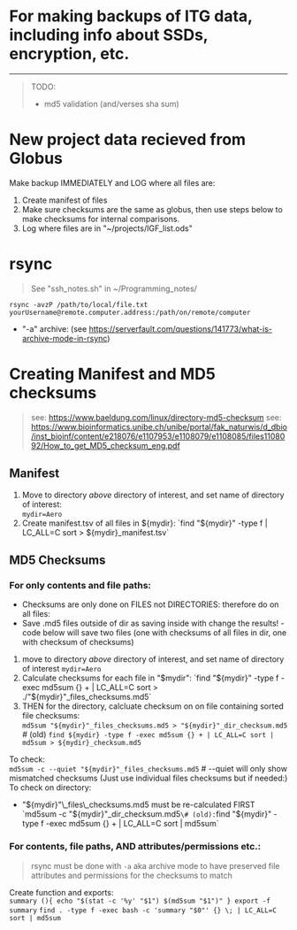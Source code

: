 # For making backups of ITG data, including info about SSDs, encryption, etc. 
-------------------------------------------------------------------------------


> TODO:
> - md5 validation (and/verses sha sum)

# New project data recieved from Globus
Make backup IMMEDIATELY and LOG where all files are:
1. Create manifest of files
2. Make sure checksums are the same as globus, then use steps below to make checksums for internal comparisons. 
3. Log where files are in "~/projects/IGF\_list.ods"


# rsync
> See "ssh\_notes.sh" in ~/Programming\_notes/

`rsync -avzP /path/to/local/file.txt yourUsername@remote.computer.address:/path/on/remote/computer`
 - "-a" archive: (see https://serverfault.com/questions/141773/what-is-archive-mode-in-rsync)


# Creating Manifest and MD5 checksums 
> see: https://www.baeldung.com/linux/directory-md5-checksum
> see: https://www.bioinformatics.unibe.ch/unibe/portal/fak_naturwis/d_dbio/inst_bioinf/content/e218076/e1107953/e1108079/e1108085/files1108092/How_to_get_MD5_checksum_eng.pdf

## Manifest
 1. Move to directory _above_ directory of interest, and set name of directory of interest:  
`mydir=Aero`  
 2. Create manifest.tsv of all files in ${mydir}:  
`find "${mydir}" -type f | LC_ALL=C sort > ${mydir}_manifest.tsv`

## MD5 Checksums
### For only contents and file paths:
 - Checksums are only done on FILES not DIRECTORIES: therefore do on all files:
 - Save .md5 files outside of dir as saving inside with change the results! - code below will save two files (one with checksums of all files in dir, one with checksum of checksums)

 1. move to directory _above_ directory of interest, and set name of directory of interest
`mydir=Aero`
 2. Calculate checksums for each file in "$mydir":  
`find "${mydir}" -type f -exec md5sum {} + | LC_ALL=C sort > ./"${mydir}"_files_checksums.md5`
 3. THEN for the directory, calcluate checksum on on file containing sorted file checksums:  
`md5sum "${mydir}"_files_checksums.md5 > "${mydir}"_dir_checksum.md5`  
\# (old) `find ${mydir} -type f -exec md5sum {} + | LC_ALL=C sort | md5sum > ${mydir}_checksum.md5`

To check:  
`md5sum -c --quiet "${mydir}"_files_checksums.md5`  \# --quiet will only show mismatched checksums
(Just use individual files checksums but if needed:) To check on directory: 
 - "${mydir}"\_files\_checksums.md5 must be re-calculated FIRST  
`md5sum -c "${mydir}"_dir_checksum.md5`
\# (old): `find "${mydir}" -type f -exec md5sum {} + | LC_ALL=C sort | md5sum` 
### For contents, file paths, AND attributes/permissions etc.:
> rsync must be done with `-a` aka archive mode to have preserved file attributes and permissions for the checksums to match

Create function and exports:  
`summary (){
    echo "$(stat -c '%y' "$1") $(md5sum "$1")"
}
export -f summary`
`find . -type f -exec bash -c 'summary "$0"' {} \; | LC_ALL=C sort | md5sum`




